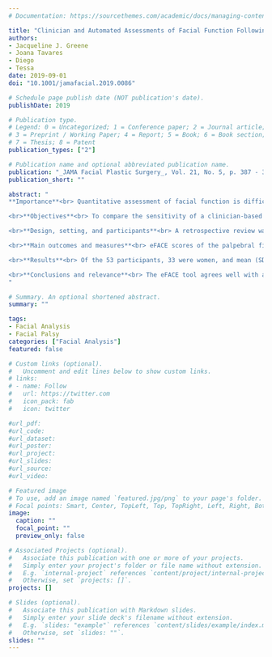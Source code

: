 ```yaml
---
# Documentation: https://sourcethemes.com/academic/docs/managing-content/

title: "Clinician and Automated Assessments of Facial Function Following Eyelid Weight Placement"
authors: 
- Jacqueline J. Greene 
- Joana Tavares
- Diego
- Tessa
date: 2019-09-01
doi: "10.1001/jamafacial.2019.0086"

# Schedule page publish date (NOT publication's date).
publishDate: 2019

# Publication type.
# Legend: 0 = Uncategorized; 1 = Conference paper; 2 = Journal article;
# 3 = Preprint / Working Paper; 4 = Report; 5 = Book; 6 = Book section;
# 7 = Thesis; 8 = Patent
publication_types: ["2"]

# Publication name and optional abbreviated publication name.
publication: "_JAMA Facial Plastic Surgery_, Vol. 21, No. 5, p. 387 - 392"
publication_short: ""

abstract: "
**Importance**<br> Quantitative assessment of facial function is difficult, and historic grading scales such as House-Brackmann have well-recognized limitations. The electronic, clinician-graded facial function scale (eFACE) allows rapid regional analysis of static, dynamic, and synkinetic facial function in patients with unilateral facial palsy within the course of a clinical encounter, but it relies on clinician assessment. A newly developed, machine-learning algorithm (Emotrics) provides automated, objective facial measurements but lacks clinical input (ie, recognizing laterality of facial palsy or synkinesis).

<br>**Objectives**<br> To compare the sensitivity of a clinician-based tool (eFACE) to a well-established intervention for facial palsy (eyelid weight placement) with an automated facial-measurement algorithm (Emotrics).

<br>**Design, setting, and participants**<br> A retrospective review was conducted of the most recent 53 patients with unilateral facial palsy who received an eyelid weight at the Massachusetts Eye and Ear Infirmary Facial Nerve Center from 2014 to 2017. Preoperative and postoperative photographs were deidentified and randomized. The entire cohort was analyzed by 3 clinicians, as well as by the Emotrics program.

<br>**Main outcomes and measures**<br> eFACE scores of the palpebral fissure at rest (0, wide; 100, balanced; 200, narrow), with gentle eyelid closure (0, incomplete; 100, complete), and with forceful eyelid closure (0, incomplete; 100, complete) before and after eyelid weight placement were compared with palpebral fissure measurements by Emotrics.

<br>**Results**<br> Of the 53 participants, 33 were women, and mean (SD) age was 44.7 (18) years. The mean (SD) eFACE scores and Emotrics measurements (in millimeters) before vs after eyelid weight placement of the palpebral fissure at rest (eFACE, 84.3 [15.9] vs 109.7 [21.4]; Emotrics, 10.3 [2.2] vs 9.1 [1.8]), with gentle eyelid closure (eFACE, 65.9 [28.0] vs 92.1 [15.4]; Emotrics, 4.4 [2.7] vs 1.3 [2.0]), and with forceful eyelid closure (eFACE, 75.1 [28.6] vs 97.0 [10.7]; Emotrics, 3.0 [3.1] vs 0.5 [1.3]) all significantly improved. Subgroup analysis of patients with expected recovery (eg, Bell palsy) (n = 40) demonstrated significant development of ocular synkinesis on eFACE (83.9 [22.7] vs 98.9 [4.4]) after weight placement, which could also explain the improvement in eyelid function. The scores of patients with no expected recovery (n = 13) improved in both eFACE and Emotrics analysis following eyelid weight placement, though results did not reach significance, likely limited by the small subgroup size.

<br>**Conclusions and relevance**<br> The eFACE tool agrees well with automated, objective facial measurements using a machine-learning based algorithm such as Emotrics. The eFACE tool is sensitive to spontaneous recovery and surgical intervention, and may be used for rapid regional facial function assessment from a clinician's perspective following recovery and/or surgical intervention.;h
"

# Summary. An optional shortened abstract.
summary: ""

tags: 
- Facial Analysis
- Facial Palsy
categories: ["Facial Analysis"]
featured: false

# Custom links (optional).
#   Uncomment and edit lines below to show custom links.
# links:
# - name: Follow
#   url: https://twitter.com
#   icon_pack: fab
#   icon: twitter

#url_pdf: 
#url_code:
#url_dataset:
#url_poster:
#url_project:
#url_slides:
#url_source:
#url_video:

# Featured image
# To use, add an image named `featured.jpg/png` to your page's folder. 
# Focal points: Smart, Center, TopLeft, Top, TopRight, Left, Right, BottomLeft, Bottom, BottomRight.
image:
  caption: ""
  focal_point: ""
  preview_only: false

# Associated Projects (optional).
#   Associate this publication with one or more of your projects.
#   Simply enter your project's folder or file name without extension.
#   E.g. `internal-project` references `content/project/internal-project/index.md`.
#   Otherwise, set `projects: []`.
projects: []

# Slides (optional).
#   Associate this publication with Markdown slides.
#   Simply enter your slide deck's filename without extension.
#   E.g. `slides: "example"` references `content/slides/example/index.md`.
#   Otherwise, set `slides: ""`.
slides: ""
---
```

